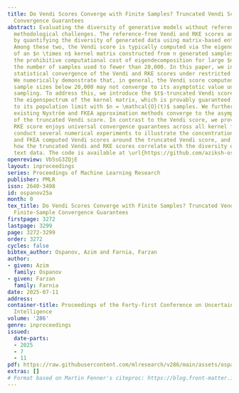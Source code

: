 ```yaml
---
title: Do Vendi Scores Converge with Finite Samples? Truncated Vendi Score for Finite-Sample
  Convergence Guarantees
abstract: Evaluating the diversity of generative models without reference data poses
  methodological challenges. The reference-free Vendi and RKE scores address this
  by quantifying the diversity of generated data using matrix-based entropy measures.
  Among these two, the Vendi score is typically computed via the eigendecomposition
  of an $n \times n$ kernel matrix constructed from n generated samples. However,
  the prohibitive computational cost of eigendecomposition for large $n$ often limits
  the number of samples used to fewer than 20,000. In this paper, we investigate the
  statistical convergence of the Vendi and RKE scores under restricted sample sizes.
  We numerically demonstrate that, in general, the Vendi score computed with standard
  sample sizes below 20,000 may not converge to its asymptotic value under infinite
  sampling. To address this, we introduce the $t$-truncated Vendi score by truncating
  the eigenspectrum of the kernel matrix, which is provably guaranteed to converge
  to its population limit with $n = \mathcal{O}(t)$ samples. We further show that
  existing Nyström and FKEA approximation methods converge to the asymptotic limit
  of the truncated Vendi score. In contrast to the Vendi score, we prove that the
  RKE score enjoys universal convergence guarantees across all kernel functions. We
  conduct several numerical experiments to illustrate the concentration of Nyström
  and FKEA computed Vendi scores around the truncated Vendi score, and we analyze
  how the truncated Vendi and RKE scores correlate with the diversity of image and
  text data. The code is available at \url{https://github.com/aziksh-ospanov/truncated-vendi}.
openreview: Vb5sG3ZQjE
layout: inproceedings
series: Proceedings of Machine Learning Research
publisher: PMLR
issn: 2640-3498
id: ospanov25a
month: 0
tex_title: Do Vendi Scores Converge with Finite Samples? Truncated Vendi Score for
  Finite-Sample Convergence Guarantees
firstpage: 3272
lastpage: 3299
page: 3272-3299
order: 3272
cycles: false
bibtex_author: Ospanov, Azim and Farnia, Farzan
author:
- given: Azim
  family: Ospanov
- given: Farzan
  family: Farnia
date: 2025-07-11
address:
container-title: Proceedings of the Forty-first Conference on Uncertainty in Artificial
  Intelligence
volume: '286'
genre: inproceedings
issued:
  date-parts:
  - 2025
  - 7
  - 11
pdf: https://raw.githubusercontent.com/mlresearch/v286/main/assets/ospanov25a/ospanov25a.pdf
extras: []
# Format based on Martin Fenner's citeproc: https://blog.front-matter.io/posts/citeproc-yaml-for-bibliographies/
---
```

